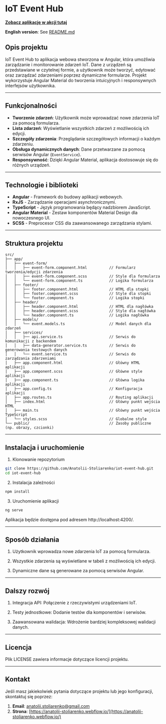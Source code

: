 # IoT Event Hub

[**Zobacz aplikację w akcji tutaj**](https://iot-event-hub.vercel.app/)

**English version**: See [README.md](README.md)

## Opis projektu

IoT Event Hub to aplikacja webowa stworzona w Angular, która umożliwia zarządzanie i monitorowanie zdarzeń IoT. Dane z urządzeń są przedstawiane w czytelnej formie, a użytkownik może tworzyć, edytować oraz zarządzać zdarzeniami poprzez dynamiczne formularze. Projekt wykorzystuje Angular Material do tworzenia intuicyjnych i responsywnych interfejsów użytkownika.

---

## Funkcjonalności

- **Tworzenie zdarzeń**: Użytkownik może wprowadzać nowe zdarzenia IoT za pomocą formularza.
- **Lista zdarzeń**: Wyświetlanie wszystkich zdarzeń z możliwością ich edycji.
- **Szczegóły zdarzenia**: Przeglądanie szczegółowych informacji o każdym zdarzeniu.
- **Obsługa dynamicznych danych**: Dane przetwarzane za pomocą serwisów Angular (`EventService`).
- **Responsywność**: Dzięki Angular Material, aplikacja dostosowuje się do różnych urządzeń.

---

## Technologie i biblioteki

- **Angular** - Framework do budowy aplikacji webowych.
- **RxJS** - Zarządzanie operacjami asynchronicznymi.
- **TypeScript** - Język programowania będący nadzbiorem JavaScript.
- **Angular Material** - Zestaw komponentów Material Design dla nowoczesnego UI.
- **SCSS** - Preprocesor CSS dla zaawansowanego zarządzania stylami.

---

## Struktura projektu

```plaintext
src/
├── app/
│   ├── event-form/
│   │   ├── event-form.component.html          // Formularz tworzenia/edycji zdarzenia
│   │   ├── event-form.component.scss          // Style dla formularza
│   │   └── event-form.component.ts            // Logika formularza
│   ├── footer/
│   │   ├── footer.component.html              // HTML dla stopki
│   │   ├── footer.component.scss              // Style dla stopki
│   │   └── footer.component.ts                // Logika stopki
│   ├── header/
│   │   ├── header.component.html              // HTML dla nagłówka
│   │   ├── header.component.scss              // Style dla nagłówka
│   │   └── header.component.ts                // Logika nagłówka
│   ├── models/
│   │   └── event.models.ts                    // Model danych dla zdarzeń
│   ├── services/
│   │   ├── api.service.ts                     // Serwis do komunikacji z backendem
│   │   ├── data-generator.service.ts          // Serwis do generowania testowych danych
│   │   └── event.service.ts                   // Serwis do zarządzania zdarzeniami
│   ├── app.component.html                     // Główny HTML aplikacji
│   ├── app.component.scss                     // Główne style aplikacji
│   ├── app.component.ts                       // Główna logika aplikacji
│   ├── app.config.ts                          // Konfiguracja aplikacji
│   ├── app.routes.ts                          // Routing aplikacji
│   ├── index.html                             // Główny punkt wejścia HTML
│   ├── main.ts                                // Główny punkt wejścia TypeScript
│   └── styles.scss                            // Globalne style
└── public/                                    // Zasoby publiczne (np. obrazy, czcionki)
```

---

## Instalacja i uruchomienie

1. Klonowanie repozytorium

```bash
git clone https://github.com/Anatolii-Stoliarenko/iot-event-hub.git
cd iot-event-hub
```

2. Instalacja zależności

```bash
npm install
```

3. Uruchomienie aplikacji

```bash
ng serve
```

Aplikacja będzie dostępna pod adresem http://localhost:4200/.

---

## Sposób działania

1. Użytkownik wprowadza nowe zdarzenia IoT za pomocą formularza.

2. Wszystkie zdarzenia są wyświetlane w tabeli z możliwością ich edycji.

3. Dynamiczne dane są generowane za pomocą serwisów Angular.

---

## Dalszy rozwój

1. Integracja API: Połączenie z rzeczywistymi urządzeniami IoT.

2. Testy jednostkowe: Dodanie testów dla komponentów i serwisów.

3. Zaawansowana walidacja: Wdrożenie bardziej kompleksowej walidacji danych.

---

## Licencja

Plik LICENSE zawiera informacje dotyczące licencji projektu.

---

## Kontakt

Jeśli masz jakiekolwiek pytania dotyczące projektu lub jego konfiguracji, skontaktuj się poprzez:

1. **Email**: [anatolii.stoliarenko@gmail.com](mailto:anatolii.stoliarenko@gmail.com)
2. **Strona**: [https://anatolii-stoliarenko.webflow.io/](https://anatolii-stoliarenko.webflow.io/)

